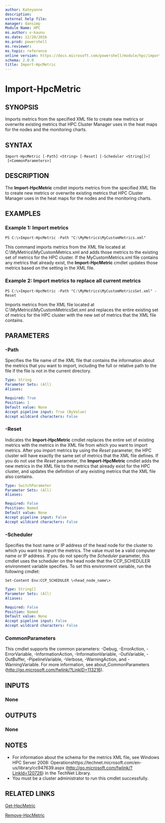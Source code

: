 ```yaml
---
author: Kateyanne
description: 
external help file: 
manager: dansimp
Module Name: HPC
ms.author: v-kaunu
ms.date: 12/20/2016
ms.prod: powershell
ms.reviewer: 
ms.topic: reference
online version: https://docs.microsoft.com/powershell/module/hpc/import-hpcmetric?view=windowsserver2012r2-ps&wt.mc_id=ps-gethelp
schema: 2.0.0
title: Import-HpcMetric
---
```


# Import-HpcMetric

## SYNOPSIS
Imports metrics from the specified XML file to create new metrics or overwrite existing metrics that HPC Cluster Manager uses in the heat maps for the nodes and the monitoring charts.

## SYNTAX

```
Import-HpcMetric [-Path] <String> [-Reset] [-Scheduler <String[]>]
 [<CommonParameters>]
```

## DESCRIPTION
The **Import-HpcMetric** cmdlet imports metrics from the specified XML file to create new metrics or overwrite existing metrics that HPC Cluster Manager uses in the heat maps for the nodes and the monitoring charts.

## EXAMPLES

### Example 1: Import metrics
```
PS C:\>Import-HpcMetric -Path "C:\MyMetrics\MyCustomMetrics.xml"
```

This command imports metrics from the XML file located at C:\MyMetrics\MyCustomMetrics.xml and adds those metrics to the existing set of metrics for the HPC cluster.
If the MyCustomMetrics.xml file contains any metrics that already exist, the **Import-HpcMetric** cmdlet updates those metrics based on the setting in the XML file.

### Example 2: Import metrics to replace all current metrics
```
PS C:\>Import-HpcMetric -Path "C:\MyMetrics\MyCustomMetricsSet.xml" -Reset
```

Imports metrics from the XML file located at C:\MyMetrics\MyCustomMetricsSet.xml and replaces the entire existing set of metrics for the HPC cluster with the new set of metrics that the XML file contains.

## PARAMETERS

### -Path
Specifies the file name of the XML file that contains the information about the metrics that you want to import, including the full or relative path to the file if the file is not in the current directory.

```yaml
Type: String
Parameter Sets: (All)
Aliases:

Required: True
Position: 1
Default value: None
Accept pipeline input: True (ByValue)
Accept wildcard characters: False
```

### -Reset
Indicates the **Import-HpcMetric** cmdlet replaces the entire set of existing metrics with the metrics in the XML file from which you want to import metrics.
After you import metrics by using the *Reset* parameter, the HPC cluster will have exactly the same set of metrics that the XML file defines.
If you do not use the *Reset* parameter, the **Import-HpcMetric** cmdlet adds the new metrics in the XML file to the metrics that already exist for the HPC cluster, and updates the definition of any existing metrics that the XML file also contains.

```yaml
Type: SwitchParameter
Parameter Sets: (All)
Aliases:

Required: False
Position: Named
Default value: None
Accept pipeline input: False
Accept wildcard characters: False
```

### -Scheduler
Specifies the host name or IP address of the head node for the cluster to which you want to import the metrics.
The value must be a valid computer name or IP address.
If you do not specify the *Scheduler* parameter, this cmdlet uses the scheduler on the head node that the CCP_SCHEDULER environment variable specifies.
To set this environment variable, run the following cmdlet:

`Set-Content Env:CCP_SCHEDULER \<head_node_name\>`

```yaml
Type: String[]
Parameter Sets: (All)
Aliases:

Required: False
Position: Named
Default value: None
Accept pipeline input: False
Accept wildcard characters: False
```

### CommonParameters
This cmdlet supports the common parameters: -Debug, -ErrorAction, -ErrorVariable, -InformationAction, -InformationVariable, -OutVariable, -OutBuffer, -PipelineVariable, -Verbose, -WarningAction, and -WarningVariable. For more information, see about_CommonParameters (http://go.microsoft.com/fwlink/?LinkID=113216).

## INPUTS

### None

## OUTPUTS

### None

## NOTES
* For information about the schema for the metrics XML file, see Windows HPC Server 2008: Operationshttps://technet.microsoft.com/en-us/library/cc947639.aspx (http://go.microsoft.com/fwlink/?LinkId=120726) in the TechNet Library.
* You must be a cluster administrator to run this cmdlet successfully.

## RELATED LINKS

[Get-HpcMetric](./Get-HpcMetric.md)

[Remove-HpcMetric](./Remove-HpcMetric.md)
